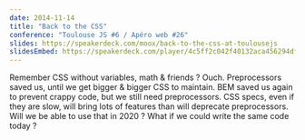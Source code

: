 ```yaml
---
date: 2014-11-14
title: "Back to the CSS"
conference: "Toulouse JS #6 / Apéro web #26"
slides: https://speakerdeck.com/moox/back-to-the-css-at-toulousejs
slidesEmbed: https://speakerdeck.com/player/4c5ff2c042f40132aca456294df362d1
---
```


Remember CSS without variables, math & friends ? Ouch. Preprocessors saved us,
until we get bigger & bigger CSS to maintain. BEM saved us again to prevent
crappy code, but we still need preprocessors. CSS specs, even if they are slow,
will bring lots of features than will deprecate preprocessors. Will we be able
to use that in 2020 ? What if we could write the same code today ?
